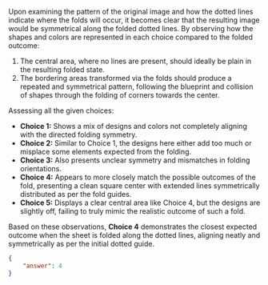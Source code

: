 Upon examining the pattern of the original image and how the dotted lines indicate where the folds will occur, it becomes clear that the resulting image would be symmetrical along the folded dotted lines. By observing how the shapes and colors are represented in each choice compared to the folded outcome:

1. The central area, where no lines are present, should ideally be plain in the resulting folded state.
2. The bordering areas transformed via the folds should produce a repeated and symmetrical pattern, following the blueprint and collision of shapes through the folding of corners towards the center.

Assessing all the given choices:

- **Choice 1:** Shows a mix of designs and colors not completely aligning with the directed folding symmetry.
- **Choice 2:** Similar to Choice 1, the designs here either add too much or misplace some elements expected from the folding.
- **Choice 3:** Also presents unclear symmetry and mismatches in folding orientations.
- **Choice 4:** Appears to more closely match the possible outcomes of the fold, presenting a clean square center with extended lines symmetrically distributed as per the fold guides.
- **Choice 5:** Displays a clear central area like Choice 4, but the designs are slightly off, failing to truly mimic the realistic outcome of such a fold.

Based on these observations, **Choice 4** demonstrates the closest expected outcome when the sheet is folded along the dotted lines, aligning neatly and symmetrically as per the initial dotted guide.

```json
{
    "answer": 4
}
```